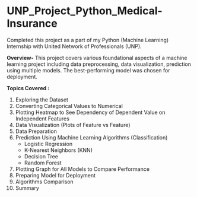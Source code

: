 # UNP_Project_Python_Medical-Insurance
Completed this project as a part of my Python (Machine Learning) Internship with United Network of Professionals (UNP).

**Overview-** This project covers various foundational aspects of a machine learning project including data preprocessing, data visualization, prediction using multiple models. The best-performing model was chosen for deployment.

**Topics Covered :**
1. Exploring the Dataset
2. Converting Categorical Values to Numerical
3. Plotting Heatmap to See Dependency of Dependent Value on Independent Features
4. Data Visualization (Plots of Feature vs Feature)
5. Data Preparation
6. Prediction Using Machine Learning Algorithms (Classification)
   - Logistic Regression
   - K-Nearest Neighbors (KNN)
   - Decision Tree
   - Random Forest
7. Plotting Graph for All Models to Compare Performance
8. Preparing Model for Deployment
9. Algorithms Comparison
10. Summary
